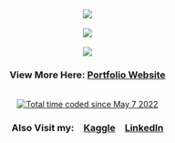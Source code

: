 
<div align="center">
  <a href="https://github.com/emnopal">
    <img align="center" src="https://github-readme-stats.vercel.app/api/top-langs/?username=emnopal&layout=compact&langs_count=10&theme=radical&show_icons=true&count_private=true&hide=jupyter%20notebook,html,blade,tex,less,css,java,pascal,visual%20basic%20.net,matlab,hack" />
  </a><br><br>
  <a href="https://github.com/emnopal">
    <img align="center" src="https://github-readme-stats.vercel.app/api?username=emnopal&count_private=true&show_icons=true&theme=radical" />
  </a><br><br>
  <a href="https://wakatime.com/@emnopal">
    <img align="center" src="https://github-readme-stats.vercel.app/api/wakatime?username=emnopal&theme=radical&layout=compact" />
  </a>
</div>

<div align="center">
  <h3>View More Here: <a href="https://emnopal.github.io/">Portfolio Website</a></h1>
</div>

<div align="center">
  <br>
  <a href="https://wakatime.com/@c559e2f4-357c-49fb-9f5d-84390dcc6e7b"><img src="https://wakatime.com/badge/user/c559e2f4-357c-49fb-9f5d-84390dcc6e7b.svg" alt="Total time coded since May 7 2022" /></a>
  <h3>Also Visit my:&emsp;<a href="https://www.kaggle.com/emnopal">Kaggle</a>&emsp;<a href="https://www.linkedin.com/in/muhammad-naufal-9745b2175/">LinkedIn</a></h3>
</div>
